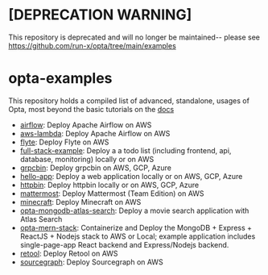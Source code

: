 # [DEPRECATION WARNING]
This repository is deprecated and will no longer be maintained-- please see https://github.com/run-x/opta/tree/main/examples

# opta-examples
This repository holds a compiled list of advanced, standalone, usages of Opta, most beyond the basic tutorials on the 
[docs](https://docs.opta.dev/)

- [airflow](/airflow): Deploy Apache Airflow on AWS
- [aws-lambda](/aws-lambda): Deploy Apache Airflow on AWS
- [flyte](/flyte): Deploy Flyte on AWS
- [full-stack-example](/full-stack-example): Deploy a a todo list (including frontend, api, database, monitoring) locally or on AWS
- [grpcbin](/grpcbin): Deploy grpcbin on AWS, GCP, Azure
- [hello-app](/hello-app): Deploy a web application locally or on AWS, GCP, Azure
- [httpbin](/httpbin): Deploy httpbin locally or on AWS, GCP, Azure
- [mattermost](/mattermost-team): Deploy Mattermost (Team Edition) on AWS
- [minecraft](/mattermost-team): Deploy Minecraft on AWS
- [opta-mongodb-atlas-search](/opta-mongodb-atlas-search): Deploy a movie search application with Atlas Search
- [opta-mern-stack](/opta-mern-stack): Containerize and Deploy the MongoDB + Express + ReactJS + Nodejs stack to AWS or Local; example application includes single-page-app React backend and Express/Nodejs backend.
- [retool](/retool): Deploy Retool on AWS
- [sourcegraph](/sourcegraph): Deploy Sourcegraph on AWS
